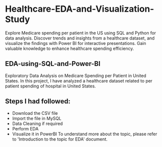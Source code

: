 # Healthcare-EDA-and-Visualization-Study
Explore Medicare spending per patient in the US using SQL and Python for data analysis. Discover trends and insights from a healthcare dataset, and visualize the findings with Power BI for interactive presentations. Gain valuable knowledge to enhance healthcare spending efficiency.
## EDA-using-SQL-and-Power-BI
Exploratory Data Analysis on Medicare Spending per Patient in United States. In this project, I have analyzed a healthcare dataset related to per patient spending of hospital in United States.

## Steps I had followed:

- Download the CSV file
- Import the file in MySQL
- Data Cleaning if required
- Perform EDA
- Visualize it in PowerBI
To understand more about the topic, please refer to 'Introduction to the topic for EDA' document.
